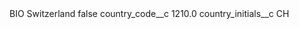 <?xml version="1.0" encoding="UTF-8"?>
<CustomMetadata xmlns="http://soap.sforce.com/2006/04/metadata" xmlns:xsi="http://www.w3.org/2001/XMLSchema-instance" xmlns:xsd="http://www.w3.org/2001/XMLSchema">
    <label>BIO Switzerland</label>
    <protected>false</protected>
    <values>
        <field>country_code__c</field>
        <value xsi:type="xsd:double">1210.0</value>
    </values>
    <values>
        <field>country_initials__c</field>
        <value xsi:type="xsd:string">CH</value>
    </values>
</CustomMetadata>
